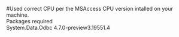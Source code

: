 #Used correct CPU per the MSAccess CPU version intalled on your machine. </br>
Packages required </br>
System.Data.Odbc 4.7.0-preview3.19551.4
